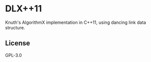 # DLX++11

Knuth's AlgorithmX implementation in C++11, using dancing link data structure.

## License

GPL-3.0
